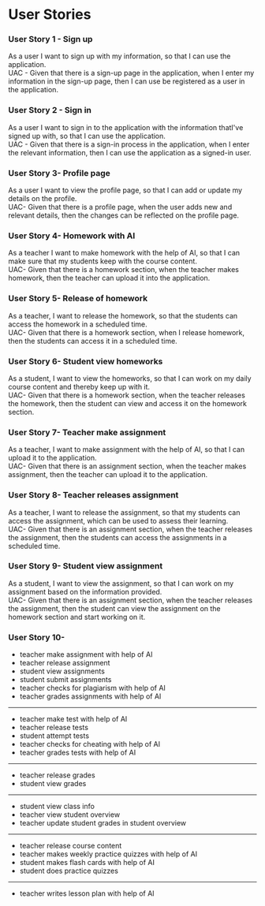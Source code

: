 # User Stories
### User Story 1 - Sign up
As a user I want to sign up with my information, so that I can use the application.\
UAC - Given that there is a sign-up page in the application, when I enter my information in the sign-up page, then I can use be registered as a user in the application.

### User Story 2 - Sign in 
As a user I want to sign in to the application with the information thatI've signed up with, so that I can use the application.\
UAC - Given that there is a sign-in process in the application, when I enter the relevant information, then I can use the application as a signed-in user.
### User Story 3- Profile page
As a user I want to view the profile page, so that I can add or update my details on the profile.\
UAC- Given that there is a profile page, when the user adds new and relevant details, then the changes can be reflected on the profile page.
### User Story 4- Homework with AI
As a teacher I want to make homework with the help of AI, so that I can make sure that my students keep with the course content.\
UAC- Given that there is a homework section, when the teacher makes homework, then the teacher can upload it into the application.
### User Story 5- Release of homework
As a teacher, I want to release the homework, so that the students can access the homework in a scheduled time.\
UAC- Given that there is a homework section, when I release homework, then the students can access it in a scheduled time.
### User Story 6- Student view homeworks
As a student, I want to view the homeworks, so that I can work on my daily course content and thereby keep up with it.\
UAC- Given that there is a homework section, when the teacher releases the homework, then the student can view and access it on the homework section.
### User Story 7- Teacher make assignment
As a teacher, I want to make assignment with the help of AI, so that I can upload it to the application.\
UAC- Given that there is an assignment section, when the teacher makes assignment, then the teacher can upload it to the application.
### User Story 8- Teacher releases assignment
As a teacher, I want to release the assignment, so that my students can access the assignment, which can be used to assess their learning.\
UAC- Given that there is an assignment section, when the teacher releases the assignment, then the students can access the assignments in a scheduled time.
### User Story 9- Student view assignment
As a student, I want to view the assignment, so that I can work on my assignment based on the information provided.\
UAC- Given that there is an assignment section, when the teacher releases the assignment, then the student can view the assignment on the homework section and start working on it.
### User Story 10-
- teacher make assignment with help of AI
- teacher release assignment
- student view assignments
- student submit assignments
- teacher checks for plagiarism with help of AI
- teacher grades assignments with help of AI
___
- teacher make test with help of AI
- teacher release tests
- student attempt tests
- teacher checks for cheating with help of AI
- teacher grades tests with help of AI
___
- teacher release grades
- student view grades
___
- student view class info
- teacher view student overview
- teacher update student grades in student overview
___
- teacher release course content
- teacher makes weekly practice quizzes with help of AI
- student makes flash cards with help of AI
- student does practice quizzes
___
- teacher writes lesson plan with help of AI
